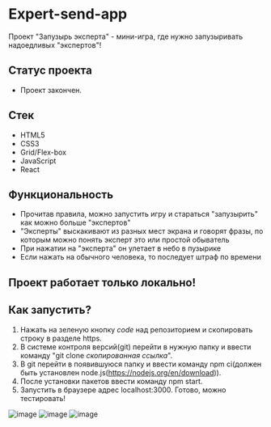 # Expert-send-app
Проект "Запузырь эксперта" - мини-игра, где нужно запузыривать надоедливых "экспертов"!

## Статус проекта
- Проект закончен.

## Стек
- HTML5
- CSS3
- Grid/Flex-box
- JavaScript
- React

## Функциональность
- Прочитав правила, можно запустить игру и стараться "запузырить" как можно больше "экспертов"
- "Эксперты" выскакивают из разных мест экрана и говорят фразы, по которым можно понять эксперт это или простой обыватель
- При нажатии на "эксперта" он улетает в небо в пузырике
- Если нажать на обычного человека, то последует штраф по времени

## Проект работает только локально!
## Как запустить?
1) Нажать на зеленую кнопку *code* над репозиторием и скопировать строку в разделе https.
2) В системе контроля версий(git) перейти в нужную папку и ввести команду "git clone *скопированная ссылка*".
3) В git перейти в появившуюся папку и ввести команду npm ci(должен быть установлен node.js(https://nodejs.org/en/download)).
4) После установки пакетов ввести команду npm start.
5) Запустить в браузере адрес localhost:3000. Готово, можно тестировать!

![image](https://github.com/Agregati4/movies-explorer-app/assets/117747237/8bb4f13a-5a71-4751-91d4-a7fbc868164a)
![image](https://github.com/Agregati4/movies-explorer-app/assets/117747237/d65b42e8-8bf0-4fef-b809-464159168dd9)
![image](https://github.com/Agregati4/movies-explorer-app/assets/117747237/bb656043-c286-4f95-b06c-1f16e41b56b9)